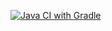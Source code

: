 [![Java CI with Gradle](https://github.com/ASchukina/aqa-HW-patterns2/actions/workflows/gradle.yml/badge.svg)](https://github.com/ASchukina/aqa-HW-patterns2/actions/workflows/gradle.yml)